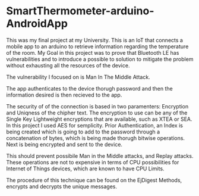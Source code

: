 # SmartThermometer-arduino-AndroidApp
This was my final project at my University. This is an IoT that connects a mobile app to an arduino to retrieve information regarding the temperature of the room.  My Goal in this project was to prove that Bluetooth LE has vulnerabilities and to introduce a possible to solution to mitigate the problem without exhausting all the resources of the device.

The vulnerability I focused on is Man In The Middle Attack.

The app authenticates to the device thorugh password and then the information desired is then recieved to the app.


The security of of the connection is based in two paramenters: Encryption and Uniqness of the chipher text.
The encryption to use can be any of the Single Key Lightweight encryptions that are available, such as XTEA or SEA.
In this project I used AES for semplicity. 
Prior Authentication, an Index is being created which is going to add to the password through a concatenation of bytes, which is being made thorugh bitwise operations. Next is being encrypted and sent to the device.

This should prevent possibile Man in the Middle attacks, and Replay attacks. These operations are not to expensive in terms of CPU possibilities for Internet of Things devices, which are known to have CPU Limits.


The procedure of this technique can be found on the EjDigest Methods, encrypts and decrypts the unique messages.


